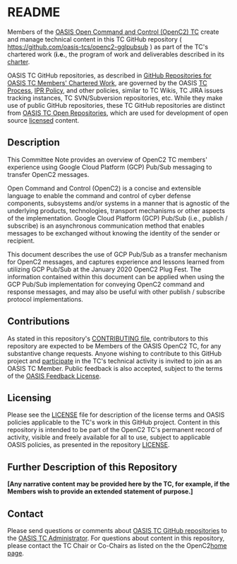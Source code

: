 # README

Members of the [OASIS Open Command and Control (OpenC2) TC](https://www.oasis-open.org/committees/openc2/) create and manage technical content in this TC GitHub repository ( https://github.com/oasis-tcs/openc2-gglpubsub ) as part of the TC's chartered work (__i.e.__, the program of work and deliverables described in its [charter](https://www.oasis-open.org/committees/openc2/charter.php).

OASIS TC GitHub repositories, as described in [GitHub Repositories for OASIS TC Members' Chartered Work](https://www.oasis-open.org/resources/tcadmin/github-repositories-for-oasis-tc-members-chartered-work), are governed by the OASIS [TC Process](https://www.oasis-open.org/policies-guidelines/tc-process), [IPR Policy](https://www.oasis-open.org/policies-guidelines/ipr), and other policies, similar to TC Wikis, TC JIRA issues tracking instances, TC SVN/Subversion repositories, etc. While they make use of public GitHub repositories, these TC GitHub repositories are distinct from [OASIS TC Open Repositories](https://www.oasis-open.org/resources/open-repositories), which are used for development of open source [licensed](https://www.oasis-open.org/resources/open-repositories/licenses) content.

## Description

This Committee Note provides an overview of OpenC2 TC members'
experience using Google Cloud Platform (GCP) Pub/Sub messaging to transfer OpenC2 messages.

Open Command and Control (OpenC2) is a concise and extensible language to enable the command and control of cyber defense components, subsystems and/or systems in a manner that is agnostic of the underlying products, technologies, transport mechanisms or other aspects of the implementation. Google Cloud Platform (GCP) Pub/Sub (i.e., publish / subscribe) is an asynchronous communication method that enables messages to be exchanged without knowing the identity of the sender or recipient. 

This document describes the use of GCP Pub/Sub as a transfer mechanism for OpenC2 messages, and captures experience and lessons learned from utilizing GCP Pub/Sub at the January 2020 OpenC2 Plug Fest. The information contained within this document can be
applied when using the GCP Pub/Sub implementation for conveying OpenC2 command and response messages, and may also be useful with other publish / subscribe protocol implementations.

## Contributions

As stated in this repository's [CONTRIBUTING file](https://github.com/oasis-tcs/openc2-gglpubsub/blob/master/CONTRIBUTING.md), contributors to this repository are expected to be Members of the OASIS OpenC2 TC, for any substantive change requests. Anyone wishing to contribute to this GitHub project and [participate](https://www.oasis-open.org/join/participation-instructions) in the TC's technical activity is invited to join as an OASIS TC Member. Public feedback is also accepted, subject to the terms of the [OASIS Feedback License](https://www.oasis-open.org/policies-guidelines/ipr#appendixa).

## Licensing

Please see the [LICENSE](https://github.com/oasis-tcs/openc2-gglpubsub/blob/master/LICENSE.md) file for description of the license terms and OASIS policies applicable to the TC's work in this GitHub project. Content in this repository is intended to be part of the OpenC2 TC's permanent record of activity, visible and freely available for all to use, subject to applicable OASIS policies, as presented in the repository [LICENSE](https://github.com/oasis-tcs/openc2-gglpubsub/blob/master/LICENSE.md).

## Further Description of this Repository

__[Any narrative content may be provided here by the TC, for example, if the Members wish to provide an extended statement of purpose.]__

## Contact

Please send questions or comments about [OASIS TC GitHub repositories](https://www.oasis-open.org/resources/tcadmin/github-repositories-for-oasis-tc-members-chartered-work) to the [OASIS TC Administrator](mailto:tc-admin@oasis-open.org").  For questions about content in this repository, please contact the TC Chair or Co-Chairs as listed on the the OpenC2[home page](https://www.oasis-open.org/committees/openc2/).
